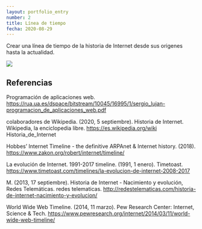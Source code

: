 ```yaml
---
layout: portfolio_entry
number: 2
title: Línea de tiempo
fecha: 2020-08-29
---
```


Crear una línea de tiempo de la historia de Internet desde sus origenes hasta la actualidad.

<img class="img-content" src="{{site.url}}img/actividad2/linea-de-tiempo.png" />


## Referencias 

Programación de aplicaciones web. https://rua.ua.es/dspace/bitstream/10045/16995/1/sergio_lujan-programacion_de_aplicaciones_web.pdf

colaboradores de Wikipedia. (2020, 5 septiembre). Historia de Internet. Wikipedia, la enciclopedia libre. https://es.wikipedia.org/wiki Historia_de_Internet

Hobbes’ Internet Timeline - the definitive ARPAnet & Internet history. (2018). https://www.zakon.org/robert/internet/timeline/

La evolución de Internet. 1991-2017 timeline. (1991, 1 enero). Timetoast. https://www.timetoast.com/timelines/la-evolucion-de-internet-2008-2017

M. (2013, 17 septiembre). Historia de Internet - Nacimiento y evolución, Redes Telemáticas. redes telematicas. http://redestelematicas.com/historia-de-internet-nacimiento-y-evolucion/

World Wide Web Timeline. (2014, 11 marzo). Pew Research Center: Internet, Science & Tech. https://www.pewresearch.org/internet/2014/03/11/world-wide-web-timeline/
